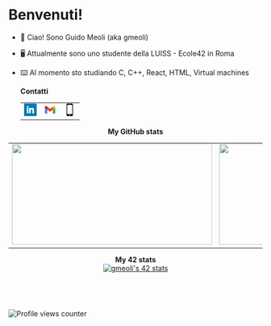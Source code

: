 # Benvenuti! 
- 👋 Ciao! Sono Guido Meoli (aka gmeoli)
- 🖥 Attualmente sono uno studente della LUISS - Ecole42 in Roma
- ⌨️ Al momento sto studiando C, C++, React, HTML, Virtual machines<br>

	<table>
		<tr>
			<b>Contatti</b>
		</tr>
			<td>
				<a href="https://www.linkedin.com/in/guido-meoli/">
					<img src="./icons/linkedin.png" alt="Linkedin logo" width="25" height="25">
				</a>
			</td>
			<td>
				<a href="mailto:guidomeoli94@gmail.com">
					<img src="./icons/gmail.png" alt="Gmail logo" width="25" height="25">
				</a>
			</td>
			<td>
				<a href="tel:+393404773784">
					<img src="./icons/mobile.png" alt="Mobile logo" width="25" height="25">
				</a>
			</td>
		</tr>
	</table>
<div align="center">
	<table>
		<tr>
			<b>My GitHub stats</b>
		</tr>
		<tr>
			<td>
				<a href="https://github.com/gmeoli">
					<img src="https://awesome-github-stats.azurewebsites.net/user-stats/gmeoli?cardType=level&theme=tokyonight" width="397" height="200">
				</a> 
			</td>
			<td>
				<a href="https://github.com/gmeoli?tab=repositories">
					<img src="https://github-readme-stats.vercel.app/api/top-langs/?username=gmeoli&layout=compact&theme=tokyonight" width="442" height="200">
				</a>
			</td>
		</tr>
	</table>
	<table>
		<tr>
			<b>My 42 stats</b></br>
		</tr>
		<tr>
			<a href="https://github.com/ripa001">
				<img src="https://badge42.vercel.app/api/v2/cl9k332j900450hjilmw0yxxe/stats?cursusId=21&coalitionId=124" alt="gmeoli's 42 stats" />
			</a>
		</tr>
	</table>
	<table>
		<tr>
			<b></b></br>
		</tr>
	</table>
	
	
</div>

![Profile views counter](https://komarev.com/ghpvc/?username=gmeoli&&style=flat-square)
